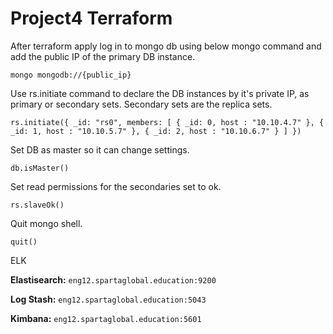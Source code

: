 # Project4 Terraform


After terraform apply log in to mongo db using below mongo command and add the public IP of the primary DB instance. 

`mongo mongodb://{public_ip}`

Use rs.initiate command to declare the DB instances by it's private IP, as primary or secondary sets.
Secondary sets are the replica sets.

`rs.initiate({ _id: "rs0", members: [ { _id: 0, host : "10.10.4.7" }, { _id: 1, host : "10.10.5.7" }, { _id: 2, host : "10.10.6.7" } ] })`

Set DB as master so it can change settings.

`db.isMaster()`

Set read permissions for the secondaries set to ok.

`rs.slaveOk()`

Quit mongo shell.

`quit()`

ELK

**Elastisearch:** `eng12.spartaglobal.education:9200`

**Log Stash:** `eng12.spartaglobal.education:5043`

**Kimbana:** `eng12.spartaglobal.education:5601`
